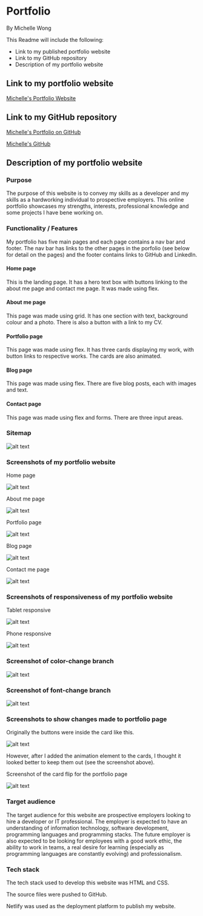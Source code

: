 # Portfolio
By Michelle Wong

This Readme will include the following: 
* Link to my published portfolio website
* Link to my GitHub repository
* Description of my portfolio website

## Link to my portfolio website

[Michelle's Portfolio Website](https://themishmash.netlify.com/)

## Link to my GitHub repository

[Michelle's Portfolio on GitHub](https://github.com/themishmash/portfolio)

[Michelle's GitHub](https://github.com/themishmash)

## Description of my portfolio website
### Purpose 
The purpose of this website is to convey my skills as a developer and my skills as a hardworking individual to prospective employers. This online portfolio showcases my strengths, interests, professional knowledge and some projects I have bene working on. 

### Functionality / Features
My portfolio has five main pages and each page contains a nav bar and footer. The nav bar has links to the other pages in the porfolio (see below for detail on the pages) and the footer contains links to GitHub and LinkedIn.

#### Home page
This is the landing page. It has a hero text box with buttons linking to the about me page and contact me page. It was made using flex. 

#### About me page
This page was made using grid. It has one section with text, background colour and a photo. There is also a button with a link to my CV.


#### Portfolio page
This page was made using flex. It has three cards displaying my work, with button links to respective works. The cards are also animated. 

#### Blog page
This page was made using flex. There are five blog posts, each with images and text.

#### Contact page
This page was made using flex and forms. There are three input areas. 

### Sitemap
![alt text](./screenshots/sitemap.jpeg)

### Screenshots of my portfolio website

Home page

![alt text](./screenshots/homepage.png)

About me page

![alt text](./screenshots/aboutmepage.png)

Portfolio page

![alt text](./screenshots/portfoliopage-buttonsout.png)

Blog page

![alt text](./screenshots/blogpage.png)

Contact me page

![alt text](./screenshots/contactpage.png)

### Screenshots of responsiveness of my portfolio website

Tablet responsive

![alt text](./screenshots/ipadresponsive.png)

Phone responsive

![alt text](./screenshots/phoneresponsive.png)

### Screenshot of color-change branch

![alt text](./screenshots/colorchange-branch.png)

### Screenshot of font-change branch

![alt text](./screenshots/fontchange-branch.png)


### Screenshots to show changes made to portfolio page
Originally the buttons were inside the card like this. 

![alt text](./screenshots/portfoliopage-buttonsinside.png)

However, after I added the animation element to the cards, I thought it looked better to keep them out (see the screenshot above). 

Screenshot of the card flip for the portfolio page

![alt text](./screenshots/portfoliopage-flip.png)


### Target audience
The target audience for this website are prospective employers looking to hire a developer or IT professional. The employer is expected to have an understanding of information technology, software development, programming languages and programming stacks. The future employer is also expected to be looking for employees with a good work ethic, the ability to work in teams, a real desire for learning (especially as programming languages are constantly evolving) and professionalism.

### Tech stack
The tech stack used to develop this website was HTML and CSS. 

The source files were pushed to GitHub. 

Netlify was used as the deployment platform to publish my website.


